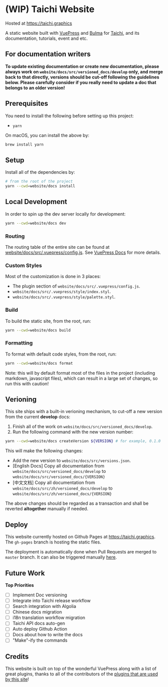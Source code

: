 # (WIP) Taichi Website

Hosted at https://taichi.graphics

A static website built with [VuePress](https://vuepress.vuejs.org/) and [Bulma](https://bulma.io/) for [Taichi](https://taichi.graphics), and its documentation, tutorials, event and etc.

## For documentation writers

**To update existing documentation or create new documentation, please always work on `website/docs/src/versioned_docs/develop` only, and merge back to that directly, versions should be cut-off following the guidelines below. Please carefully consider if you really need to update a doc that belongs to an older version!**

## Prerequisites

You need to install the following before setting up this project:

- `yarn`

On macOS, you can install the above by:

```bash
brew install yarn
```

## Setup

Install all of the dependencies by:

```bash
# from the root of the project
yarn --cwd=website/docs install
```

## Local Development

In order to spin up the dev server locally for development:

```bash
yarn --cwd=website/docs dev
```

### Routing

The routing table of the entire site can be found at [website/docs/src/.vuepress/config.js](./website/docs/src/.vuepress/config.js). See [VuePress Docs](https://vuepress.vuejs.org/guide/directory-structure.html#directory-structure) for more details.

### Custom Styles

Most of the customization is done in 3 places:

- The plugin section of `website/docs/src/.vuepress/config.js`.
- `website/docs/src/.vuepress/style/index.styl`.
- `website/docs/src/.vuepress/style/palette.styl`.

### Build

To build the static site, from the root, run:

```bash
yarn --cwd=website/docs build
```

### Formatting

To format with default code styles, from the root, run:

```bash
yarn --cwd=website/docs format
```

Note: this will by default format most of the files in the project (including markdown, javascript files), which can result in a large set of changes, so run this with caution!

## Verioning

This site ships with a built-in verioning mechanism, to cut-off a new version from the
current **develop** docs:

1. Finish all of the work on `website/docs/src/versioned_docs/develop`.
2. Run the following command with the new version number:
```bash
yarn --cwd=website/docs createVersion ${VERSION} # for example, 0.1.0
```

This will make the following changes:

- Add the new version to `website/docs/src/versions.json`.
- [English Docs] Copy all documentation from `website/docs/src/versioned_docs/develop` to `website/docs/src/versioned_docs/{VERSION}`
- [中文文档] Copy all documentation from `website/docs/src/zh/versioned_docs/develop` to `website/docs/src/zh/versioned_docs/{VERSION}`

The above changes should be regarded as a transaction and shall be reverted **altogether** manually if needed.

## Deploy

This website currently hosted on Github Pages at https://taichi.graphics. The `gh-pages` branch is hosting the static files.

The deployment is automatically done when Pull Requests are merged to `master` branch. It can also be triggered manually [here](https://github.com/rexwangcc/taichi.graphics/actions?query=workflow%3A%22Deploy+Taichi+Website%22).

## Future Work

**Top Priorities**

- [ ] Implement Doc versioning
- [ ] Integrate into Taichi release workflow
- [ ] Search integration with Algolia
- [ ] Chinese docs migration
- [ ] i18n translation workflow migration
- [ ] Taichi API docs auto-gen
- [ ] Auto deploy Github Action
- [ ] Docs about how to write the docs
- [ ] "Make"-ify the commands

## Credits

This website is built on top of the wonderful VuePress along with a list of
great plugins, thanks to all of the contributors of the [plugins that are used by
this site](./website/docs/src/.vuepress/config.js)!
